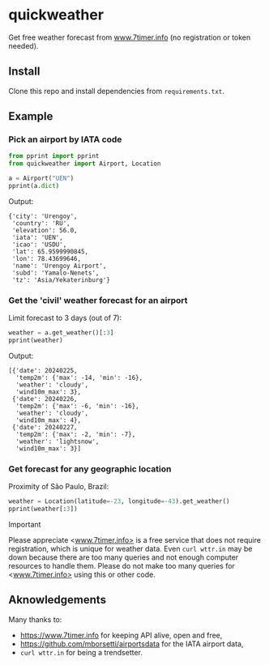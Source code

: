 # quickweather

Get free weather forecast from www.7timer.info (no registration or token needed).

## Install

Clone this repo and install dependencies from `requirements.txt`.

## Example

### Pick an airport by IATA code

```python
from pprint import pprint
from quickweather import Airport, Location

a = Airport("UEN")
pprint(a.dict)
```

Output:

```
{'city': 'Urengoy',
 'country': 'RU',
 'elevation': 56.0,
 'iata': 'UEN',
 'icao': 'USDU',
 'lat': 65.9599990845,
 'lon': 78.43699646,
 'name': 'Urengoy Airport',
 'subd': 'Yamalo-Nenets',
 'tz': 'Asia/Yekaterinburg'}
```

### Get the 'civil' weather forecast for an airport

Limit forecast to 3 days (out of 7):

```python
weather = a.get_weather()[:3]
pprint(weather)
```

Output:

```
[{'date': 20240225,
  'temp2m': {'max': -14, 'min': -16},
  'weather': 'cloudy',
  'wind10m_max': 3},
 {'date': 20240226,
  'temp2m': {'max': -6, 'min': -16},
  'weather': 'cloudy',
  'wind10m_max': 4},
 {'date': 20240227,
  'temp2m': {'max': -2, 'min': -7},
  'weather': 'lightsnow',
  'wind10m_max': 3}]
```

### Get forecast for any geographic location

Proximity of São Paulo, Brazil:

```python
weather = Location(latitude=-23, longitude=-43).get_weather()
pprint(weather[:3])
```

> [!IMPORTANT]
> Please appreciate <www.7timer.info> is a free service that does not require registration,
> which is unique for weather data. Even `curl wttr.in` may be down because there are too many
> queries and not enough computer resources to handle them.
> Please do not make too many queries for <www.7timer.info> using this or other code.

## Aknowledgements

Many thanks to:

- <https://www.7timer.info> for keeping API alive, open and free,
- <https://github.com/mborsetti/airportsdata> for the IATA airport data,
- `curl wttr.in` for being a trendsetter.
